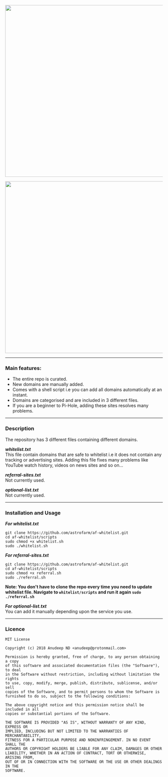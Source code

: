 <p align="center">
  <img width="550" src="https://raw.githubusercontent.com/astrofarm/whitelist/master/images/AF_logo.jpg">
</p>
<p align="center">
  <img width="550" src="https://raw.githubusercontent.com/astrofarm/whitelist/master/images/logo.png">
</p>

* * *
         
### Main features:
       
- The entire repo is curated.
- New domains are manually added.
- Comes with a shell script i.e you can add all domains automatically at an instant.
- Domains are categorised and are included in 3 different files.
- If you are a beginner to Pi-Hole, adding these sites resolves many problems. 
       
***
     
### Description
       
The repository has 3 different files containing different domains.      
       
***whitelist.txt***       
This file contain domains that are safe to whitelist i.e it does not contain any tracking or advertising sites. Adding this file fixes many problems like YouTube watch history, videos on news sites and so on...
        
***referral-sites.txt***      
Not currently used.
           
***optional-list.txt***       
Not currently used.
          
***
           
### Installation and Usage
         
***For whitelist.txt***     
```
git clone https://github.com/astrofarm/af-whitelist.git
cd af-whitelist/scripts
sudo chmod +x whitelist.sh
sudo ./whitelist.sh
```
             
***For referral-sites.txt***          
```
git clone https://github.com/astrofarm/af-whitelist.git
cd af-whitelist/scripts
sudo chmod +x referral.sh
sudo ./referral.sh
```

**Note: You don't have to clone the repo every time you need to update whitelist file. Navigate to `whitelist/scripts` and run it again `sudo ./referral.sh`**
        
***For optional-list.txt***     
You can add it manually depending upon the service you use. 
          
***     
               

        
### Licence
```
MIT License

Copyright (c) 2018 Anudeep ND <anudeep@protonmail.com>

Permission is hereby granted, free of charge, to any person obtaining a copy
of this software and associated documentation files (the "Software"), to deal
in the Software without restriction, including without limitation the rights
to use, copy, modify, merge, publish, distribute, sublicense, and/or sell
copies of the Software, and to permit persons to whom the Software is
furnished to do so, subject to the following conditions:

The above copyright notice and this permission notice shall be included in all
copies or substantial portions of the Software.

THE SOFTWARE IS PROVIDED "AS IS", WITHOUT WARRANTY OF ANY KIND, EXPRESS OR
IMPLIED, INCLUDING BUT NOT LIMITED TO THE WARRANTIES OF MERCHANTABILITY,
FITNESS FOR A PARTICULAR PURPOSE AND NONINFRINGEMENT. IN NO EVENT SHALL THE
AUTHORS OR COPYRIGHT HOLDERS BE LIABLE FOR ANY CLAIM, DAMAGES OR OTHER
LIABILITY, WHETHER IN AN ACTION OF CONTRACT, TORT OR OTHERWISE, ARISING FROM,
OUT OF OR IN CONNECTION WITH THE SOFTWARE OR THE USE OR OTHER DEALINGS IN THE
SOFTWARE.
```
